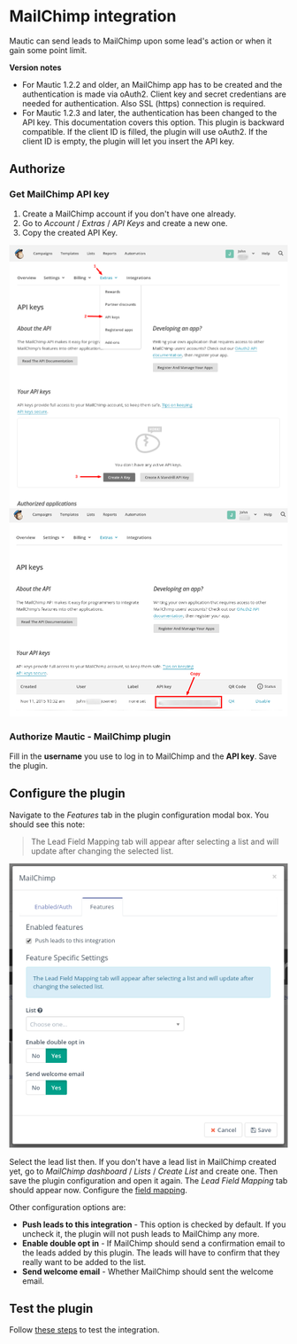 # MailChimp integration

Mautic can send leads to MailChimp upon some lead's action or when it gain some point limit.

**Version notes**
- For Mautic 1.2.2 and older, an MailChimp app has to be created and the authentication is made via oAuth2. Client key and secret credentians are needed for authentication. Also SSL (https) connection is required.
- For Mautic 1.2.3 and later, the authentication has been changed to the API key. This documentation covers this option. This plugin is backward compatible. If the client ID is filled, the plugin will use oAuth2. If the client ID is empty, the plugin will let you insert the API key.

## Authorize

### Get MailChimp API key

1. Create a MailChimp account if you don't have one already.
2. Go to *Account* / *Extras* / *API Keys* and create a new one.
3. Copy the created API Key.

![MailChimp - create a API Key](/plugins/media/plugins-mailchimp-create-api-key.png "MailChimp - create a API Key")
![MailChimp - copy the API Key](/plugins/media/plugins-mailchimp-copy-api-key.png "MailChimp - copy the API Key")

### Authorize Mautic - MailChimp plugin

Fill in the **username** you use to log in to MailChimp and the **API key**. Save the plugin. 

## Configure the plugin

Navigate to the *Features* tab in the plugin configuration modal box. You should see this note:

> The Lead Field Mapping tab will appear after selecting a list and will update after changing the selected list.

![MailChimp Plugin configuration](plugins/media/plugins-mailchimp-configure.png "MailChimp Plugin configuration")

Select the lead list then. If you don't have a lead list in MailChimp created yet, go to *MailChimp dashboard* / *Lists* / *Create List* and create one. Then save the plugin configuration and open it again. The *Lead Field Mapping* tab should appear now. Configure the [field mapping](./../plugins/field_mapping.html).

Other configuration options are:
- **Push leads to this integration** - This option is checked by default. If you uncheck it, the plugin will not push leads to MailChimp any more.
- **Enable double opt in** - If MailChimp should send a confirmation email to the leads added by this plugin. The leads will have to confirm that they really want to be added to the list.
- **Send welcome email** - Whether MailChimp should sent the welcome email.

## Test the plugin

Follow [these steps](./../plugins/integration_test.html) to test the integration.